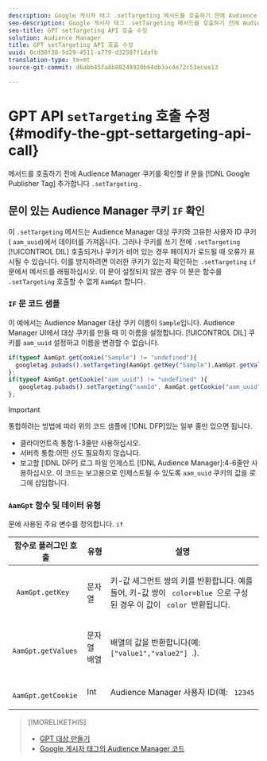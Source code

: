 ```yaml
---
description: Google 게시자 태그 .setTargeting 메서드를 호출하기 전에 Audience Manager 쿠키를 확인할 if 문을 추가합니다.
seo-description: Google 게시자 태그 .setTargeting 메서드를 호출하기 전에 Audience Manager 쿠키를 확인할 if 문을 추가합니다.
seo-title: GPT setTargeting API 호출 수정
solution: Audience Manager
title: GPT setTargeting API 호출 수정
uuid: 0cd38f30-5d29-4511-a779-d32587f1dafb
translation-type: tm+mt
source-git-commit: d6abb45fa8b88248920b64db3ac4e72c53ecee13

---
```



# GPT API `setTargeting` 호출 수정 {#modify-the-gpt-settargeting-api-call}

메서드를 호출하기 전에 Audience Manager 쿠키를 확인할 if 문을 [!DNL Google Publisher Tag] 추가합니다 `.setTargeting` .

## 문이 있는 Audience Manager 쿠키 `IF` 확인

이 `.setTargeting` 메서드는 Audience Manager 대상 쿠키와 고유한 사용자 ID 쿠키( `aam_uuid`)에서 데이터를 가져옵니다. 그러나 쿠키를 쓰기 전에 `.setTargeting` [!UICONTROL DIL] 호출되거나 쿠키가 비어 있는 경우 페이지가 로드될 때 오류가 표시될 수 있습니다. 이를 방지하려면 이러한 쿠키가 있는지 확인하는 `.setTargeting` `if` 문에서 메서드를 래핑하십시오. 이 문이 설정되지 않은 경우 이 문은 함수를 `.setTargeting` 호출할 수 없게 `AamGpt` 합니다.

### `IF` 문 코드 샘플

이 예에서는 Audience Manager 대상 쿠키 이름이 `Sample`입니다. Audience Manager UI에서 대상 쿠키를 만들 때 이 이름을 설정합니다. [!UICONTROL DIL] 쿠키를 `aam_uuid` 설정하고 이름을 변경할 수 없습니다.

```js
if(typeof AamGpt.getCookie("Sample") != "undefined"){ 
  googletag.pubads().setTargeting(AamGpt.getKey("Sample"),AamGpt.getValues("Sample")); 
}; 
if(typeof AamGpt.getCookie("aam_uuid") != "undefined" ){ 
   googletag.pubads().setTargeting("aamId", AamGpt.getCookie("aam_uuid")); 
};
```

>[!IMPORTANT]
>
>통합하려는 방법에 따라 위의 코드 샘플에 [!DNL DFP]있는 일부 줄만 있으면 됩니다.
>
>* 클라이언트측 통합:1-3줄만 사용하십시오.
>* 서버측 통합:어떤 선도 필요하지 않습니다.
>* 보고할 [!DNL DFP] 로그 파일 인제스트 [!DNL Audience Manager]:4-6줄만 사용하십시오. 이 코드는 보고용으로 인제스트될 수 있도록 `aam_uuid` 쿠키의 값을 로그에 삽입합니다.


### `AamGpt` 함수 및 데이터 유형

문에 사용된 주요 변수를 정의합니다. `if`

<table id="table_881391C9BDDF4FACAFC37A47B14B31A1"> 
 <thead> 
  <tr> 
   <th colname="col1" class="entry"> 함수로 플러그인 호출 </th> 
   <th colname="col2" class="entry"> 유형 </th> 
   <th colname="col3" class="entry"> 설명 </th> 
  </tr> 
 </thead>
 <tbody> 
  <tr> 
   <td colname="col1"> <p> <code> AamGpt.getKey </code> </p> </td> 
   <td colname="col2"> <p>문자열 </p> </td> 
   <td colname="col3"> <p>키-값 세그먼트 쌍의 키를 반환합니다. 예를 들어, 키-값 쌍이 <code> color=blue </code>으로 구성된 경우 이 값이 <code> color </code>반환됩니다. </p> </td> 
  </tr> 
  <tr> 
   <td colname="col1"> <p> <code> AamGpt.getValues </code> </p> </td> 
   <td colname="col2"> <p>문자열 배열 </p> </td> 
   <td colname="col3"> <p>배열의 값을 반환합니다(예: <code> ["value1","value2"] </code>.). </p> </td> 
  </tr> 
  <tr> 
   <td colname="col1"> <p> <code> AamGpt.getCookie </code> </p> </td> 
   <td colname="col2"> <p>Int </p> </td> 
   <td colname="col3"> <p>Audience Manager 사용자 ID(예: <code> 12345 </code> </p> </td> 
  </tr>
 </tbody>
</table>

>[!MORELIKETHIS]
>
>* [GPT 대상 만들기](../../integration/gpt-aam-destination/gpt-aam-create-destination.md)
>* [Google 게시자 태그의 Audience Manager 코드](../../integration/gpt-aam-destination/gpt-aam-aamgpt-code.md)

